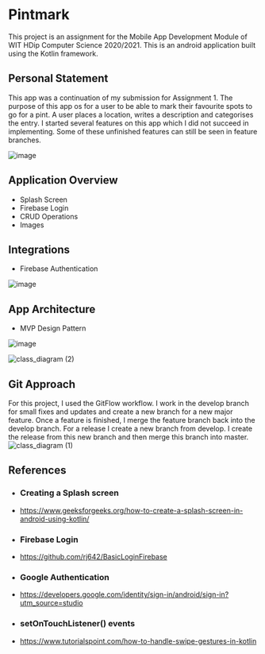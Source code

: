 # Pintmark

This project is an assignment for the Mobile App Development Module of WIT HDip Computer Science 2020/2021.
This is an android application built using the Kotlin framework. 

## Personal Statement
This app was a continuation of my submission for Assignment 1. The purpose of this app os for a user to be able to mark their favourite spots to go for a pint. A user places a location, writes a description and categorises the entry.
I started several features on this app which I did not succeed in implementing. Some of these unfinished features can still be seen in feature branches.

![image](https://user-images.githubusercontent.com/40873652/147891005-507eaa30-03b9-4c73-b2eb-d2e20eaab39e.png)

## Application Overview
- Splash Screen
- Firebase Login
- CRUD Operations
- Images



## Integrations
- Firebase Authentication

![image](https://user-images.githubusercontent.com/40873652/147890451-8d366199-fef5-4878-b328-7f171633b810.png)

## App Architecture
- MVP Design Pattern

![image](https://user-images.githubusercontent.com/40873652/147890464-6f4841af-9667-4f19-a361-b214d485872c.png)

![class_diagram (2)](https://user-images.githubusercontent.com/40873652/147891520-f5e75429-58b3-46e0-977d-0341fdd910b5.png)


## Git Approach
For this project, I used the GitFlow workflow. I work in the develop branch for small fixes and updates and create a new branch for a new major feature. Once a feature is finished, I merge the feature branch back into the develop branch. For a release I create a new branch from develop. I create the release from this new branch and then merge this branch into master.
![class_diagram (1)](https://user-images.githubusercontent.com/40873652/147891434-feb3b588-4504-44c6-9cac-8167f6ffbac6.png)



## References
- ### Creating a Splash screen
- https://www.geeksforgeeks.org/how-to-create-a-splash-screen-in-android-using-kotlin/
- ### Firebase Login
- https://github.com/rj642/BasicLoginFirebase
- ### Google Authentication
- https://developers.google.com/identity/sign-in/android/sign-in?utm_source=studio
- ### setOnTouchListener() events
- https://www.tutorialspoint.com/how-to-handle-swipe-gestures-in-kotlin
